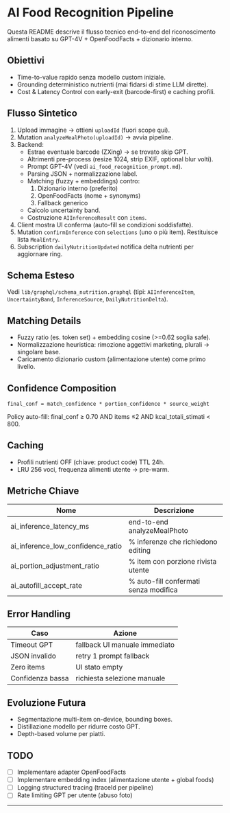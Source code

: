 # AI Food Recognition Pipeline

Questa README descrive il flusso tecnico end-to-end del riconoscimento alimenti basato su GPT-4V + OpenFoodFacts + dizionario interno.

## Obiettivi
- Time-to-value rapido senza modello custom iniziale.
- Grounding deterministico nutrienti (mai fidarsi di stime LLM dirette).
- Cost & Latency Control con early-exit (barcode-first) e caching profili.

## Flusso Sintetico
1. Upload immagine → ottieni `uploadId` (fuori scope qui).
2. Mutation `analyzeMealPhoto(uploadId)` → avvia pipeline.
3. Backend:
   - Estrae eventuale barcode (ZXing) → se trovato skip GPT.
   - Altrimenti pre-process (resize 1024, strip EXIF, optional blur volti).
   - Prompt GPT-4V (vedi `ai_food_recognition_prompt.md`).
   - Parsing JSON + normalizzazione label.
   - Matching (fuzzy + embeddings) contro:
     1. Dizionario interno (preferito)
     2. OpenFoodFacts (nome + synonyms)
     3. Fallback generico
   - Calcolo uncertainty band.
   - Costruzione `AIInferenceResult` con `items`.
4. Client mostra UI conferma (auto-fill se condizioni soddisfatte).
5. Mutation `confirmInference` con `selections` (uno o più item). Restituisce lista `MealEntry`.
6. Subscription `dailyNutritionUpdated` notifica delta nutrienti per aggiornare ring.

## Schema Esteso
Vedi `lib/graphql/schema_nutrition.graphql` (tipi: `AIInferenceItem`, `UncertaintyBand`, `InferenceSource`, `DailyNutritionDelta`).

## Matching Details
- Fuzzy ratio (es. token set) + embedding cosine (>=0.62 soglia safe).
- Normalizzazione heuristica: rimozione aggettivi marketing, plurali → singolare base.
- Caricamento dizionario custom (alimentazione utente) come primo livello.

## Confidence Composition
```
final_conf = match_confidence * portion_confidence * source_weight
```
Policy auto-fill: final_conf ≥ 0.70 AND items ≤2 AND kcal_totali_stimati < 800.

## Caching
- Profili nutrienti OFF (chiave: product code) TTL 24h.
- LRU 256 voci, frequenza alimenti utente → pre-warm.

## Metriche Chiave
| Nome | Descrizione |
|------|-------------|
| ai_inference_latency_ms | end-to-end analyzeMealPhoto |
| ai_inference_low_confidence_ratio | % inferenze che richiedono editing |
| ai_portion_adjustment_ratio | % item con porzione rivista utente |
| ai_autofill_accept_rate | % auto-fill confermati senza modifica |

## Error Handling
| Caso | Azione |
|------|--------|
| Timeout GPT | fallback UI manuale immediato |
| JSON invalido | retry 1 prompt fallback |
| Zero items | UI stato empty |
| Confidenza bassa | richiesta selezione manuale |

## Evoluzione Futura
- Segmentazione multi-item on-device, bounding boxes.
- Distillazione modello per ridurre costo GPT.
- Depth-based volume per piatti.

## TODO
- [ ] Implementare adapter OpenFoodFacts
- [ ] Implementare embedding index (alimentazione utente + global foods)
- [ ] Logging structured tracing (traceId per pipeline)
- [ ] Rate limiting GPT per utente (abuso foto)

---
